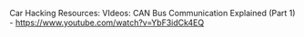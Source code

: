 Car Hacking Resources:
VIdeos:
CAN Bus Communication Explained (Part 1) - https://www.youtube.com/watch?v=YbF3idCk4EQ
